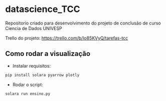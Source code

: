 # datascience_TCC

Repositorio criado para desenvolvimento do projeto de conclusão de curso Ciencia de Dados UNIVESP

Trello do projeto: https://trello.com/b/lo85KVyQ/tarefas-tcc

## Como rodar a visualização

- Instalar requisitos:

```python
pip install solara pyarrow plotly
```

- Rodar o script:

```bash
solara run ensino.py
```
